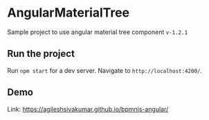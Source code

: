 # AngularMaterialTree

Sample project to use angular material tree component `v-1.2.1`

## Run the project

Run `npm start` for a dev server. Navigate to `http://localhost:4200/`.

## Demo

Link: https://agileshsivakumar.github.io/bpmnjs-angular/
